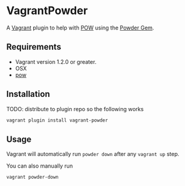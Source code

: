 # VagrantPowder

A [Vagrant](http://www.vagrantup.com/) plugin to help with
[POW](http://pow.cx/) using the
[Powder Gem](https://github.com/Rodreegez/powder).

## Requirements

* Vagrant version 1.2.0 or greater.
* OSX
* [pow](http://pow.cx/)

## Installation

TODO: distribute to plugin repo so the following works

``` bash
vagrant plugin install vagrant-powder
```

## Usage

Vagrant will automatically run `powder down`
after any `vagrant up` step.

You can also manually run
``` bash
vagrant powder-down
```
